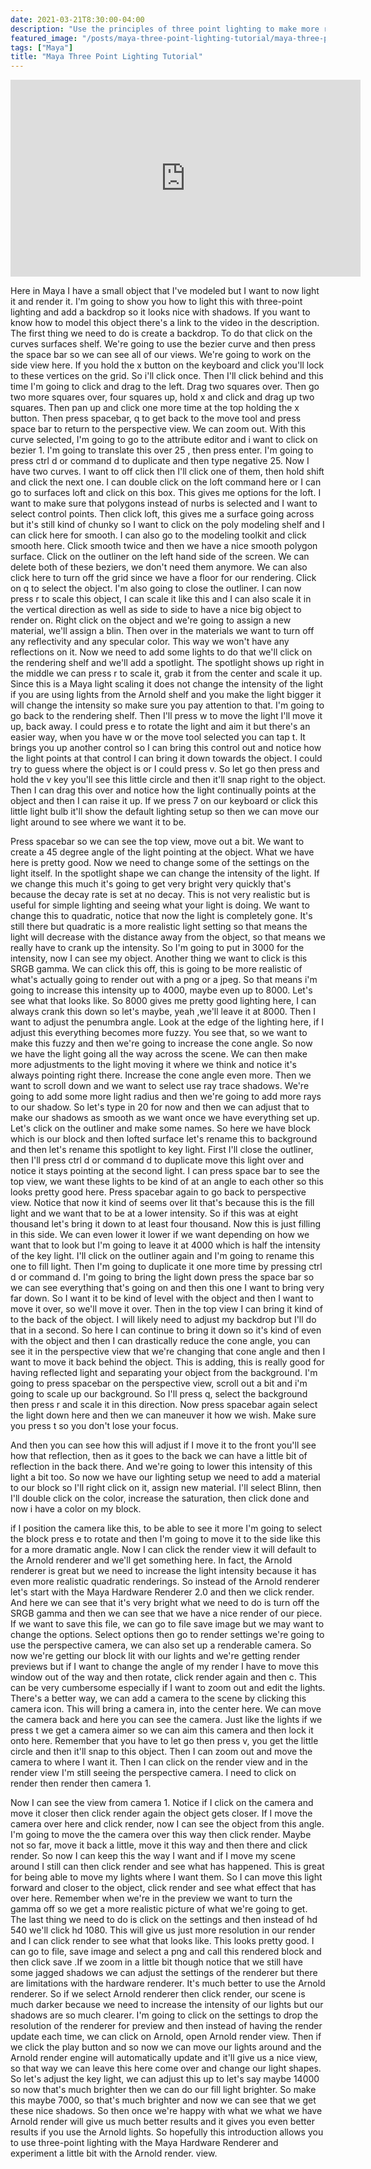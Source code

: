 ```yaml
---
date: 2021-03-21T8:30:00-04:00
description: "Use the principles of three point lighting to make more realistic renders in Maya"
featured_image: "/posts/maya-three-point-lighting-tutorial/maya-three-point-lighting-tutorial.jpg"
tags: ["Maya"]
title: "Maya Three Point Lighting Tutorial"
---
```


<div class="iframe-16-9-container">
<iframe class="youTubeIframe" width="560" height="315" src="https://www.youtube.com/embed/1nYSVw6-GxA?rel=0" title="YouTube video player" frameborder="0" allow="accelerometer; autoplay; clipboard-write; encrypted-media; gyroscope; picture-in-picture; web-share" allowfullscreen></iframe>
</div>

Here in Maya I have a small object that I've modeled but I want to now light it and render it. I'm going to show you how to light this with three-point lighting and add a backdrop so it looks nice with shadows. If you want to know how to model this object there's a link to the video in the description. The first thing we need to do is create a backdrop. To do that click on the curves surfaces shelf. We're going to use the bezier curve and then press the space bar so we can see all of our views. We're going to work on the side view here. If you hold the x button on the keyboard and click you'll lock to these vertices on the grid. So i'll click once. Then I'll click behind and this time I'm going to click and drag to the left. Drag two squares over. Then go two more squares over, four squares up, hold x and click and drag up two squares. Then pan up and click one more time at the top holding the x button. Then press spacebar, q to get back to the move tool and press space bar to return to the perspective view. We can zoom out. With this curve selected, I'm going to go to the attribute editor and i want to click on bezier 1. I'm going to translate this over 25 , then press enter. I'm going to press ctrl d or command d to duplicate and then type negative 25. Now I have two curves. I want to off click then I'll click one of them, then hold shift and click the next one. I can double click on the loft command here or I can go to surfaces loft and click on this box. This gives me options for the loft. I want to make sure that polygons instead of nurbs is selected and I want to select control points. Then click loft, this gives me a surface going across but it's still kind of chunky so I want to click on the poly modeling shelf and I can click here for smooth. I can also go to the modeling toolkit and click smooth here. Click smooth twice and then we have a nice smooth polygon surface. Click on the outliner on the left hand side of the screen. We can delete both of these beziers, we don't need them anymore. We can also click here to turn off the grid since we have a floor for our rendering. Click on q to select the object. I'm also going to close the outliner. I can now press r to scale this object, I can scale it like this and I can also scale it in the vertical direction as well as side to side to have a nice big object to render on. Right click on the object and we're going to assign a new material, we'll assign a blin. Then over in the materials we want to turn off any reflectivity and any specular color. This way we won't have any reflections on it. Now we need to add some lights to do that we'll click on the rendering shelf and we'll add a spotlight. The spotlight shows up right in the middle we can press r to scale it, grab it from the center and scale it up. Since this is a Maya light scaling it does not change the intensity of the light if you are using lights from the Arnold shelf and you make the light bigger it will change the intensity so make sure you pay attention to that. I'm going to go back to the rendering shelf. Then I'll press w to move the light I'll move it up, back away. I could press e to rotate the light and aim it but there's an easier way, when you have w or the move tool selected you can tap t. It brings you up another control so I can bring this control out and notice how the light points at that control I can bring it down towards the object. I could try to guess where the object is or I could press v. So let go then press and hold the v key you'll see this little circle and then it'll snap right to the object. Then I can drag this over and notice how the light continually points at the object and then I can raise it up. If we press 7 on our keyboard or click this little light bulb it'll show the default lighting setup so then we can move our light around to see where we want it to be.

Press spacebar so we can see the top view, move out a bit. We want to create a 45 degree angle of the light pointing at the object. What we have here is pretty good. Now we need to change some of the settings on the light itself. In the spotlight shape we can change the intensity of the light. If we change this much it's going to get very bright very quickly that's because the decay rate is set at no decay. This is not very realistic but is useful for simple lighting and seeing what your light is doing. We want to change this to quadratic, notice that now the light is completely gone. It's still there but quadratic is a more realistic light setting so that means the light will decrease with the distance away from the object, so that means we really have to crank up the intensity. So I'm going to put in 3000 for the intensity, now I can see my object. Another thing we want to click is this SRGB gamma. We can click this off, this is going to be more realistic of what's actually going to render out with a png or a jpeg. So that means i'm going to increase this intensity up to 4000, maybe even up to 8000. Let's see what that looks like. So 8000 gives me pretty good lighting here, I can always crank this down so let's maybe, yeah ,we'll leave it at 8000. Then I want to adjust the penumbra angle. Look at the edge of the lighting here, if I adjust this everything becomes more fuzzy. You see that, so we want to make this fuzzy and then we're going to increase the cone angle. So now we have the light going all the way across the scene. We can then make more adjustments to the light moving it where we think and notice it's always pointing right there. Increase the cone angle even more. Then we want to scroll down and we want to select use ray trace shadows. We're going to add some more light radius and then we're going to add more rays to our shadow. So let's type in 20 for now and then we can adjust that to make our shadows as smooth as we want once we have everything set up. Let's click on the outliner and make some names. So here we have block which is our block and then lofted surface let's rename this to background and then let's rename this spotlight to key light. First I'll close the outliner, then I'll press ctrl d or command d to duplicate move this light over and notice it stays pointing at the second light. I can press space bar to see the top view, we want these lights to be kind of at an angle to each other so this looks pretty good here. Press spacebar again to go back to perspective view. Notice that now it kind of seems over lit that's because this is the fill light and we want that to be at a lower intensity. So if this was at eight thousand let's bring it down to at least four thousand. Now this is just filling in this side. We can even lower it lower if we want depending on how we want that to look but I'm going to leave it at 4000 which is half the intensity of the key light. I'll click on the outliner again and I'm going to rename this one to fill light. Then I'm going to duplicate it one more time by pressing ctrl d or command d. I'm going to bring the light down press the space bar so we can see everything that's going on and then this one I want to bring very far down. So I want it to be kind of level with the object and then I want to move it over, so we'll move it over. Then in the top view I can bring it kind of to the back of the object. I will likely need to adjust my backdrop but I'll do that in a second. So here I can continue to bring it down so it's kind of even with the object and then I can drastically reduce the cone angle, you can see it in the perspective view that we're changing that cone angle and then I want to move it back behind the object. This is adding, this is really good for having reflected light and separating your object from the background. I'm going to press spacebar on the perspective view, scroll out a bit and i'm going to scale up our background. So I'll press q, select the background then press r and scale it in this direction. Now press spacebar again select the light down here and then we can maneuver it how we wish. Make sure you press t so you don't lose your focus.

And then you can see how this will adjust if I move it to the front you'll see how that reflection, then as it goes to the back we can have a little bit of reflection in the back there. And we're going to lower this intensity of this light a bit too. So now we have our lighting setup we need to add a material to our block so I'll right click on it, assign new material. I'll select Blinn, then I'll double click on the color, increase the saturation, then click done and now i have a color on my block.

if I position the camera like this, to be able to see it more I'm going to select the block press e to rotate and then I'm going to move it to the side like this for a more dramatic angle. Now I can click the render view it will default to the Arnold renderer and we'll get something here. In fact, the Arnold renderer is great but we need to increase the light intensity because it has even more realistic quadratic renderings. So instead of the Arnold renderer let's start with the Maya Hardware Renderer 2.0 and then we click render. And here we can see that it's very bright what we need to do is turn off the SRGB gamma and then we can see that we have a nice render of our piece. If we want to save this file, we can go to file save image but we may want to change the options. Select options then go to render settings we're going to use the perspective camera, we can also set up a renderable camera. So now we're getting our block lit with our lights and we're getting render previews but if I want to change the angle of my render I have to move this window out of the way and then rotate, click render again and then c. This can be very cumbersome especially if I want to zoom out and edit the lights. There's a better way, we can add a camera to the scene by clicking this camera icon. This will bring a camera in, into the center here. We can move the camera back and here you can see the camera. Just like the lights if we press t we get a camera aimer so we can aim this camera and then lock it onto here. Remember that you have to let go then press v, you get the little circle and then it'll snap to this object. Then I can zoom out and move the camera to where I want it. Then I can click on the render view and in the render view I'm still seeing the perspective camera. I need to click on render then render then camera 1.

Now I can see the view from camera 1. Notice if I click on the camera and move it closer then click render again the object gets closer. If I move the camera over here and click render, now I can see the object from this angle. I'm going to move the the camera over this way then click render. Maybe not so far, move it back a little, move it this way and then there and click render. So now I can keep this the way I want and if I move my scene around I still can then click render and see what has happened. This is great for being able to move my lights where I want them. So I can move this light forward and closer to the object, click render and see what effect that has over here. Remember when we're in the preview we want to turn the gamma off so we get a more realistic picture of what we're going to get. The last thing we need to do is click on the settings and then instead of hd 540 we'll click hd 1080. This will give us just more resolution in our render and I can click render to see what that looks like. This looks pretty good. I can go to file, save image and select a png and call this rendered block and then click save .If we zoom in a little bit though notice that we still have some jagged shadows we can adjust the settings of the renderer but there are limitations with the hardware renderer. It's much better to use the Arnold renderer. So if we select Arnold renderer then click render, our scene is much darker because we need to increase the intensity of our lights but our shadows are so much clearer. I'm going to click on the settings to drop the resolution of the renderer for preview and then instead of having the render update each time, we can click on Arnold, open Arnold render view. Then if we click the play button and so now we can move our lights around and the Arnold render engine will automatically update and it'll give us a nice view, so that way we can leave this here come over and change our light shapes. So let's adjust the key light, we can adjust this up to let's say maybe 14000 so now that's much brighter then we can do our fill light brighter. So make this maybe 7000, so that's much brighter and now we can see that we get these nice shadows. So then once we're happy with what we what we have Arnold render will give us much better results and it gives you even better results if you use the Arnold lights. So hopefully this introduction allows you to use three-point lighting with the Maya Hardware Renderer and experiment a little bit with the Arnold render. view.
